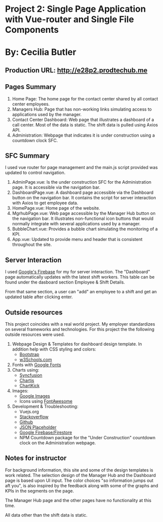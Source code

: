 # Project 2:  Single Page Application with Vue-router and Single File Components
# By: Cecilia Butler

## Production URL: http://e28p2.prodtechub.me

## Pages Summary

 1. Home Page:  The home page for the contact center shared by all contact center employees.
 2. Managers Hub:   Page that has non-working links simulating access to applications used by the manager.
 3. Contact Center Dashboard:  Web page that illustrates a dashboard of a call center.  Most of the data is static.  The shift data is pulled using Axios API.
 4. Administration:  Webpage that indicates it is under construction using a countdown clock SFC.

## SFC Summary
I used vue router for page management and the main.js script provided was updated to control navigation.

 1. AdminPage.vue:  Is the under construction SFC for the Administration page.  It is accessible via the navigation bar.
 2. DashboardPage.vue:  A dashboard page accessible via the Dashboard button on the navigation bar.  It contains the script for server interaction with Axios to get employee data.
 3. HomePage.vue:  Home page of the website.
 4. MgrhubPage.vue:  Web page accessible by the Manager Hub button on the navigation bar.  It illustrates non-functional icon buttons that would normally integrate with several applications used by a manager.
 5. BubbleChart.vue:  Provides a bubble chart simulating the monitoring of a KPI.
 6. App.vue:  Updated to provide menu and header that is consistent throughout the site.
 
## Server Interaction
I used [Google's Firebase](https://firebase.google.com/) for my for server interaction.  The "Dashboard" page automatically updates with the latest shift workers. This table can be found under the dasboard section Employee & Shift Details.  

From that same section, a user can "add" an employee to a shift and get an updated table after clicking enter.

## Outside resources
This project coincides with a real world project.  My employer standardizes on several frameworks and technologies.  For this project the the following outside resources were used.  
1. Webpage Design & Templates for dashboard design template.  In addition help with CSS styling and colors: 
	- [Bootstrap](https://getbootstrap.com/)
	- [w3Schools.com](https://www.w3schools.com/Css/css_rwd_templates.asp) 
2. Fonts with [Google Fonts](https://fonts.google.com/)
3. Charts using:
	- [Syncfusion](https://www.syncfusion.com/)
	- [Chartjs](https://www.chartjs.org/)
	- [ChartKick](https://chartkick.com/)
4. Images: 
	- [Google Images](https://images.google.com/)
	- Icons using [FontAwesome](https://fontawesome.com/)
5. Development & Troubleshooting: 
	- Vuejs.org
	- [Stackoverflow](https://stackoverflow.com/)
	- [Github](https://github.com/)
	- [JSON Placeholder](https://jsonplaceholder.typicode.com/)
	- [Google Firebase/Firestore](https://firebase.google.com/)
	- NPM Countdown package for the "Under Construction" countdown clock on the Administration webpage.


## Notes for instructor
For background information, this site and some of the design templates is work related.  The selection design of the Manager Hub and the Dashboard page is based upon UI input.  The color choices "so information jumps out aft you", is also inspired by the feedback along with some of the graphs and KPIs in the segments on the page.

The Manager Hub page and the other pages have no functionality at this time. 

All data other than the shift data is static.